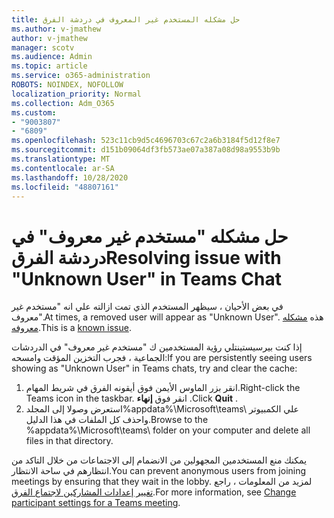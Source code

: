 ```yaml
---
title: حل مشكله المستخدم غير المعروف في دردشة الفرق
ms.author: v-jmathew
author: v-jmathew
manager: scotv
ms.audience: Admin
ms.topic: article
ms.service: o365-administration
ROBOTS: NOINDEX, NOFOLLOW
localization_priority: Normal
ms.collection: Adm_O365
ms.custom:
- "9003807"
- "6809"
ms.openlocfilehash: 523c11cb9d5c4696703c67c2a6b3184f5d12f8e7
ms.sourcegitcommit: d151b09064df3fb573ae07a387a08d98a9553b9b
ms.translationtype: MT
ms.contentlocale: ar-SA
ms.lasthandoff: 10/28/2020
ms.locfileid: "48807161"
---
```

# <a name="resolving-issue-with-unknown-user-in-teams-chat"></a><span data-ttu-id="4f6c2-102">حل مشكله "مستخدم غير معروف" في دردشة الفرق</span><span class="sxs-lookup"><span data-stu-id="4f6c2-102">Resolving issue with "Unknown User" in Teams Chat</span></span>

<span data-ttu-id="4f6c2-103">في بعض الأحيان ، سيظهر المستخدم الذي تمت ازالته علي انه "مستخدم غير معروف".</span><span class="sxs-lookup"><span data-stu-id="4f6c2-103">At times, a removed user will appear as "Unknown User".</span></span> <span data-ttu-id="4f6c2-104">هذه [مشكله معروفه](https://docs.microsoft.com/microsoftteams/troubleshoot/known-issues/removed-user-appears-as-unknown).</span><span class="sxs-lookup"><span data-stu-id="4f6c2-104">This is a [known issue](https://docs.microsoft.com/microsoftteams/troubleshoot/known-issues/removed-user-appears-as-unknown).</span></span>

<span data-ttu-id="4f6c2-105">إذا كنت بيرسيستينتلي رؤية المستخدمين ك "مستخدم غير معروف" في الدردشات الجماعية ، فجرب التخزين المؤقت وامسحه:</span><span class="sxs-lookup"><span data-stu-id="4f6c2-105">If you are persistently seeing users showing as "Unknown User" in Teams chats, try and clear the cache:</span></span>

1.  <span data-ttu-id="4f6c2-106">انقر بزر الماوس الأيمن فوق أيقونه الفرق في شريط المهام.</span><span class="sxs-lookup"><span data-stu-id="4f6c2-106">Right-click the Teams icon in the taskbar.</span></span> <span data-ttu-id="4f6c2-107">انقر فوق  **إنهاء** .</span><span class="sxs-lookup"><span data-stu-id="4f6c2-107">Click  **Quit** .</span></span>
2.  <span data-ttu-id="4f6c2-108">استعرض وصولا إلى المجلد%appdata%\Microsoft\teams\ علي الكمبيوتر واحذف كل الملفات في هذا الدليل.</span><span class="sxs-lookup"><span data-stu-id="4f6c2-108">Browse to the %appdata%\Microsoft\teams\ folder on your computer and delete all files in that directory.</span></span>

<span data-ttu-id="4f6c2-109">يمكنك منع المستخدمين المجهولين من الانضمام إلى الاجتماعات من خلال التاكد من انتظارهم في ساحة الانتظار.</span><span class="sxs-lookup"><span data-stu-id="4f6c2-109">You can prevent anonymous users from joining meetings by ensuring that they wait in the lobby.</span></span> <span data-ttu-id="4f6c2-110">لمزيد من المعلومات ، راجع [تغيير إعدادات المشاركين لاجتماع الفرق](https://support.microsoft.com/office/change-participant-settings-for-a-teams-meeting-53261366-dbd5-45f9-aae9-a70e6354f88e).</span><span class="sxs-lookup"><span data-stu-id="4f6c2-110">For more information, see [Change participant settings for a Teams meeting](https://support.microsoft.com/office/change-participant-settings-for-a-teams-meeting-53261366-dbd5-45f9-aae9-a70e6354f88e).</span></span>
